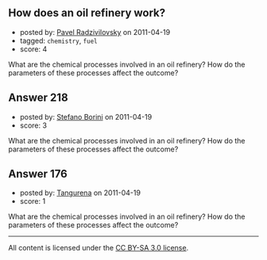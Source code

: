 ## How does an oil refinery work?

- posted by: [Pavel Radzivilovsky](https://stackexchange.com/users/-1/127-pavel-radzivilovsky) on 2011-04-19
- tagged: `chemistry`, `fuel`
- score: 4

What are the chemical processes involved in an oil refinery? How do the parameters of these processes affect the outcome?


## Answer 218

- posted by: [Stefano Borini](https://stackexchange.com/users/-1/23-stefano-borini) on 2011-04-19
- score: 3

What are the chemical processes involved in an oil refinery? How do the parameters of these processes affect the outcome?


## Answer 176

- posted by: [Tangurena](https://stackexchange.com/users/-1/74-tangurena) on 2011-04-19
- score: 1

What are the chemical processes involved in an oil refinery? How do the parameters of these processes affect the outcome?



---

All content is licensed under the [CC BY-SA 3.0 license](https://creativecommons.org/licenses/by-sa/3.0/).
